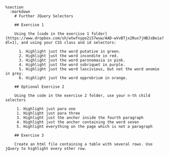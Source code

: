     %section
      :markdown
        # Further JQuery Selectors

        ## Exercise 1

        Using the [code in the exercise 1 folder](https://www.dropbox.com/sh/wtwfnypo2i57wuw/AAD-wVvBTjx2Rux7jHBJsBeia?dl=1), and using your CSS class and id selectors:

          1. Highlight just the word putative in green.
          2. Highlight just the word incondite in red.
          3. Highlight just the word paronomasia in pink.
          4. Highlight just the word sobriquet in purple.
          5. Highlight just the word lascivious, but not the word anomie in grey.
          6. Highlight just the word opprobrium in orange.

        ## Optional Exercise 2

        Using the code in the exercise 2 folder, use your n-th child selectors

         1. Highlight just para one
         1. Highlight just para three
         3. Highlight just the anchor inside the fourth paragraph
         4. Highlight just the anchor containing the word seven
         5. Highlight everything on the page which is not a paragraph

        ## Exercise 3

        Create an html file containing a table with several rows. Use jQuery to highlight every other row.
